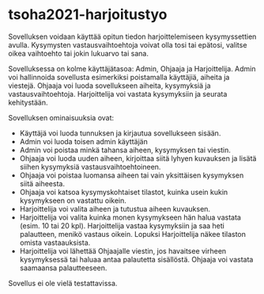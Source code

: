 # tsoha2021-harjoitustyo

Sovelluksen voidaan käyttää opitun tiedon harjoittelemiseen kysymyssettien avulla. Kysymysten vastausvaihtoehtoja voivat olla tosi tai epätosi, valitse oikea vaihtoehto tai jokin lukuarvo tai sana.

Sovelluksessa on kolme käyttäjätasoa: Admin, Ohjaaja ja Harjoittelija. Admin voi hallinnoida sovellusta esimerkiksi poistamalla käyttäjiä, aiheita ja viestejä. Ohjaaja voi luoda sovellukseen aiheita, kysymyksiä ja vastausvaihtoehtoja. Harjoittelija voi vastata kysymyksiin ja seurata kehitystään.

Sovelluksen ominaisuuksia ovat:

- Käyttäjä voi luoda tunnuksen ja kirjautua sovellukseen sisään.
- Admin voi luoda toisen admin käyttäjän
- Admin voi poistaa minkä tahansa aiheen, kysymyksen tai viestin.
- Ohjaaja voi luoda uuden aiheen, kirjoittaa siitä lyhyen kuvauksen ja lisätä siihen kysymyksiä vastausvaihtoehtoineen.
- Ohjaaja voi poistaa luomansa aiheen tai vain yksittäisen kysymyksen siitä aiheesta.
- Ohjaaja voi katsoa kysymyskohtaiset tilastot, kuinka usein kukin kysymykseen on vastattu oikein.
- Harjoittelija voi valita aiheen ja tutustua aiheen kuvauksen.
- Harjoittelija voi valita kuinka monen kysymykseen hän halua vastata (esim. 10 tai 20 kpl). Harjoittelija vastaa kysymyksiin ja saa heti palautteen, menikö vastaus oikein. Lopuksi Harjoittelija näkee tilaston omista vastaauksista.
- Harjoittelija voi lähettää Ohjaajalle viestin, jos havaitsee virheen kysymyksessä tai haluaa antaa palautetta sisällöstä. Ohjaaja voi vastata saamaansa palautteeseen.

Sovellus ei ole vielä testattavissa.
